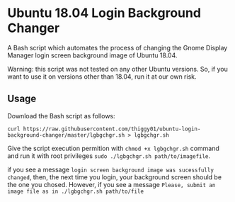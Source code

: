 # Ubuntu 18.04 Login Background Changer
A Bash script which automates the process of changing the Gnome Display Manager login screen background image of Ubuntu 18.04.

Warning: this script was not tested on any other Ubuntu versions. So, if you want to use it on versions other than 18.04, run it at our own risk.

## Usage
Download the Bash script as follows:

    curl https://raw.githubusercontent.com/thiggy01/ubuntu-login-background-changer/master/lgbgchgr.sh > lgbgchgr.sh

Give the script execution permition with `chmod +x lgbgchgr.sh` command and run it with root privileges `sudo ./lgbgchgr.sh path/to/imagefile`.

if you see a message `login screen background image was sucessfully changed`, then, the next time you login, your background screen should be the one you chosed. However, if you see a message `Please, submit an image file as in ./lgbgchgr.sh path/to/file`

